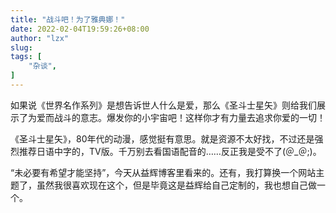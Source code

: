 ```yaml
---
title: "战斗吧！为了雅典娜！"
date: 2022-02-04T19:59:26+08:00
author: "lzx"
slug: 
tags: [
    "杂谈",
]
---
```


如果说《世界名作系列》是想告诉世人什么是爱，那么《圣斗士星矢》则给我们展示了为爱而战斗的意志。爆发你的小宇宙吧！这样你才有力量去追求你爱的一切！

《圣斗士星矢》，80年代的动漫，感觉挺有意思。就是资源不太好找，不过还是强烈推荐日语中字的，TV版。千万别去看国语配音的……反正我是受不了(＠_＠;)。

“未必要有希望才能坚持”，今天从益辉博客里看来的。还有，我打算换一个网站主题了，虽然我很喜欢现在这个，但是毕竟这是益辉给自己定制的，我也想自己做一个。